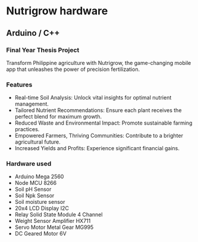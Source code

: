# Nutrigrow hardware
## Arduino / C++
### Final Year Thesis Project

Transform Philippine agriculture with Nutrigrow, the game-changing mobile app that unleashes the power of precision fertilization.

### Features

- Real-time Soil Analysis: Unlock vital insights for optimal nutrient management.
- Tailored Nutrient Recommendations: Ensure each plant receives the perfect blend for maximum growth.
- Reduced Waste and Environmental Impact: Promote sustainable farming practices.
- Empowered Farmers, Thriving Communities: Contribute to a brighter agricultural future.
- Increased Yields and Profits: Experience significant financial gains.
  
### Hardware used

- Arduino Mega 2560
- Node MCU 8266
- Soil pH Sensor
- Soil Npk Sensor
- Soil moisture sensor
- 20x4 LCD Display I2C
- Relay Solid State Module 4 Channel
- Weight Sensor Amplifier HX711
- Servo Motor Metal Gear MG995
- DC Geared Motor 6V
